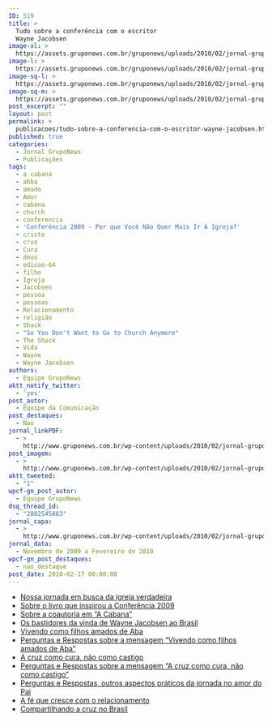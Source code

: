 ```yaml
---
ID: 519
title: >
  Tudo sobre a conferência com o escritor
  Wayne Jacobsen
image-xl: >
  https://assets.gruponews.com.br/gruponews/uploads/2010/02/jornal-gruponews-novembro-fevereiro-2010-capa.jpg
image-l: >
  https://assets.gruponews.com.br/gruponews/uploads/2010/02/jornal-gruponews-novembro-fevereiro-2010-capa-960x720.jpg
image-sq-l: >
  https://assets.gruponews.com.br/gruponews/uploads/2010/02/jornal-gruponews-novembro-fevereiro-2010-capa.jpg
image-sq-m: >
  https://assets.gruponews.com.br/gruponews/uploads/2010/02/jornal-gruponews-novembro-fevereiro-2010-capa-720x720.jpg
post_excerpt: ""
layout: post
permalink: >
  publicacoes/tudo-sobre-a-conferencia-com-o-escritor-wayne-jacobsen.html
published: true
categories:
  - Jornal GrupoNews
  - Publicações
tags:
  - a cabana
  - abba
  - amado
  - Amor
  - cabana
  - church
  - conferencia
  - 'Conferência 2009 - Por que Você Não Quer Mais Ir À Igreja?'
  - cristo
  - cruz
  - Cura
  - deus
  - edicao-64
  - filho
  - Igreja
  - Jacobsen
  - pessoa
  - pessoas
  - Relacionamento
  - religião
  - Shack
  - "So You Don't Want to Go to Church Anymore"
  - The Shack
  - Vida
  - Wayne
  - Wayne Jacobsen
authors:
  - Equipe GrupoNews
aktt_notify_twitter:
  - 'yes'
post_autor:
  - Equipe da Comunicação
post_destaques:
  - Nao
jornal_linkPDF:
  - >
    http://www.gruponews.com.br/wp-content/uploads/2010/02/jornal-gruponews-novembro-fevereiro-2010.pdf
post_imagem:
  - >
    http://www.gruponews.com.br/wp-content/uploads/2010/02/jornal-gruponews-novembro-fevereiro-2010-imagem.jpg
aktt_tweeted:
  - "1"
wpcf-gn_post_autor:
  - Equipe GrupoNews
dsq_thread_id:
  - "2802545883"
jornal_capa:
  - >
    http://www.gruponews.com.br/wp-content/uploads/2010/02/jornal-gruponews-novembro-fevereiro-2010-capa.jpg
jornal_data:
  - Novembro de 2009 a Fevereiro de 2010
wpcf-gn_post_destaques:
  - nao_destaque
post_date: 2010-02-17 00:00:08
---
```

<ul>
	<li><a title="Nossa jornada em busca da igreja verdadeira" href="http://www.gruponews.com.br/2010/02/nossa-jornada-em-busca-da-igreja-verdadeira.html">Nossa jornada em busca da igreja verdadeira</a></li>
	<li><a title="Sobre o livro que inspirou a Conferência 2009" href="http://www.gruponews.com.br/2010/02/sobre-o-livro-que-inspirou-a-conferencia-2009.html">Sobre o livro que inspirou a Conferência 2009</a></li>
	<li><a title="Sobre a coautoria em “A Cabana”" href="http://www.gruponews.com.br/2010/02/sobre-a-coautoria-em-a-cabana.html">Sobre a coautoria em “A Cabana”</a></li>
	<li><a title="Os bastidores da vinda de Wayne Jacobsen ao Brasil" href="http://www.gruponews.com.br/2010/02/os-bastidores-da-vinda-de-wayne-jacobsen-ao-brasil.html">Os bastidores da vinda de Wayne Jacobsen ao Brasil</a></li>
	<li><a title="Vivendo como filhos amados de Aba" href="http://www.gruponews.com.br/2010/02/vivendo-como-filhos-amados-de-aba.html">Vivendo como filhos amados de Aba</a></li>
	<li><a title="Sobre a mensagem “Vivendo como filhos amados de Aba”" href="http://www.gruponews.com.br/2010/02/sobre-a-mensagem-%e2%80%9cvivendo-como-filhos-amados-de-aba%e2%80%9d.html">Perguntas e Respostas sobre a mensagem “Vivendo como filhos amados de Aba”</a></li>
	<li><a title="A cruz como cura, não como castigo" href="http://www.gruponews.com.br/2010/02/a-cruz-como-cura-nao-como-castigo.html">A cruz como cura, não como castigo</a></li>
	<li><a title="Sobre a mensagem “A cruz como cura, não como castigo”" href="http://www.gruponews.com.br/2010/02/sobre-a-mensagem-%e2%80%9ca-cruz-como-cura-nao-como-castigo%e2%80%9d.html">Perguntas e Respostas sobre a mensagem “A cruz como cura, não como castigo”</a></li>
	<li><a title="Outros aspectos práticos da jornada no amor do Pai" href="http://www.gruponews.com.br/2010/02/outros-aspectos-praticos-da-jornada-no-amor-do-pai.html">Perguntas e Respostas, outros aspectos práticos da jornada no amor do Pai</a></li>
	<li><a title="A fé que cresce com o relacionamento" href="http://www.gruponews.com.br/2010/02/a-fe-que-cresce-com-o-relacionamento.html">A fé que cresce com o relacionamento</a></li>
	<li><a title="Compartilhando a cruz no Brasil" href="http://www.gruponews.com.br/2010/02/compartilhando-a-cruz-no-brasil.html">Compartilhando a cruz no Brasil</a></li>
</ul>